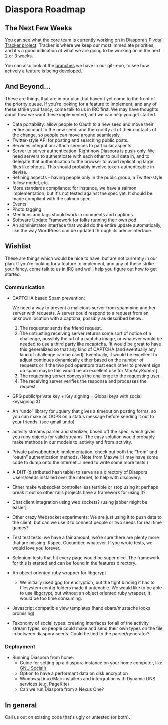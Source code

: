 # Diaspora Roadmap

## The Next Few Weeks

You can see what the core team is currently working on in <a href="http://www.pivotaltracker.com/projects/61641" target="_blank">Diaspora’s Pivotal Tracker project</a>. 
Tracker is where we keep our most immediate priorities, and it's a good indication of what we 
are going to be working on in the next 2 or 3 weeks.

You can also look at the [branches](https://github.com/diaspora/diaspora/branches) we have in our git-repo, to see how actively a feature is being developed.

## And Beyond...

These are things that are in our plan, but haven't yet come to the front of the priority queue. 
If you're looking for a feature to implement, and any of these strike your fancy, come talk to 
us in IRC first. We may have thoughts about how we want these implemented, and we can help you 
get started.

- Data portability: allow people to Oauth to a new seed and move their entire account 
to the new seed, and then notify all of their contacts of the change, so people can move 
around seamlessly.
- Twitter-style API for posting and searching public posts.
- Services integration: attach services to particular aspects.
- Server to server authentication:  Right now Diaspora is push-only.  We need servers to 
authenticate with each other to pull data in, and to delegate that authentication 
to the browser to avoid replicating large files like photos.  This should probably involve 
token-authenticable in devise.
- Refining aspects - having people only in the public group, a Twitter-style follow model, etc. 
- More standards compliance: for instance, we have a salmon implementation, but it's not tested 
against the spec yet.  It should be made compliant with the salmon spec.
- Events
- Photo tagging
- Mentions and tags should work in comments and captions.
- Software Update Framework for folks running their own pod.
- An administrator interface that would do the entire update automatically, like the way 
WordPress can be updated through its admin interface.

## Wishlist
These are things which would be nice to have, but are not currently in our plan. If you're looking
for a feature to implement, and any of these strike your fancy, come talk to us in IRC and we'll 
help you figure out how to get started. 

### Communication

- CAPTCHA based Spam prevention:

  We need a way to prevent a malicious server from spamming another server with requests.  A server could respond to a request from an unknown location with a captcha, possibly as described below:
  1. The requester sends the friend request.
  2. The untrusting receiving server returns some sort of notice of a challenge, possibly the url of a captcha image, or whatever would be needed to use a third party like recaptcha.  [it would be great to have this generalized so that any kind of CAPTCHA (and eventually any kind of challenge can be used). Eventually, it would be excellent to adjust continues dynamically either based on the number of requests or if the two pod operators trust each other to prevent sign up spam maybe this would be an excellent use for *MonkeySphere*]
  3. The requesting server conveys the challenge to the requesting user.
  4. The receiving server verifies the response and processes the request.

- GPG public/private key + Key signing = Global keys with social keysigning :D
- An “undo” library for Jquery that gives a timeout on posting forms, so you can make an OOPS 
on a status message before sending it out to your friends. (see gmail undo)
- activity streams parser and sterilizer, based off the spec, which gives you ruby objects for 
valid streams. The easy solution would probably make methods in our models to_activity and 
from_activity.
- Private pubsubhubbub implementation, check out both the “from” and “oauth” authentication methods.
(Note from Maxwell: I may have some code to dump onto the Internet...I need to write some more tests.)
- A DHT (distributed hash table) to serve as a directory of Diaspora Users/seeds installed over the 
internet, to help with discovery.
- Either make websocket controller less terrible or stop using it: perhaps break it out so other 
rails projects have a framework for using it?
- Chat client integration using web sockets? (using jabber might be easier)
- Other crazy Websocket experiments: We are just using it to push data to the client, but can we use 
it to connect people or two seeds for real time games?
- Test test tests: we have a fair amount, we’re sure there are plenty more that are missing.  Rspec, 
Cucumber, whatever.  If you wrote tests, we would love you forever.
- Selenium tests that hit every page would be super nice. The framework for this is started and can 
be found in the features directory.
- An object oriented ruby wrapper for libgcrypt
  - We initially used gpg for encryption, but the tight binding it has to filesystem config folders 
  made it untenable. We would like to be able to use libgcrypt, but without an object oriented ruby 
  wrapper, it would be too time consuming.
- Javascript compatible view templates (handlebars/mustache looks promising)
- Taxonomy of social types: creating interfaces for all of the activity stream types, so people 
could make and send their own types on the file in between diaspora seeds. Could be tied to the 
parser/generator?

### Deployment
- Running Diaspora from home:
  - Guide for setting up a diaspora instance on your home computer, like [GNU Social’s](http://foocorp.net/projects/fooplug/)
  - Option to have a performant data on disk encryption
  - Windows/Linux/Mac installers and intergration with Dynamic DNS services (e.g. PageKite)
  - Can we run Diaspora from a Nexus One?

## In general

Call us out on existing code that's ugly or untested (or both).